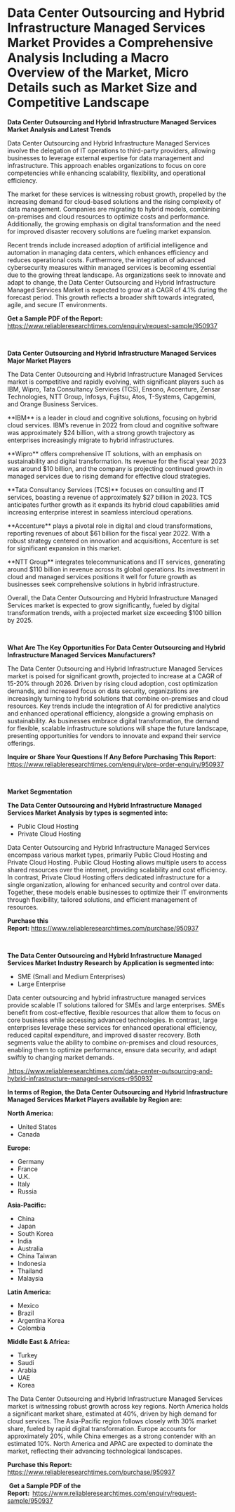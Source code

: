 <p><h1>Data Center Outsourcing and Hybrid Infrastructure Managed Services Market Provides a Comprehensive Analysis Including a Macro Overview of the Market, Micro Details such as Market Size and Competitive Landscape</h1></p><p><strong>Data Center Outsourcing and Hybrid Infrastructure Managed Services Market Analysis and Latest Trends</strong></p>
<p><p>Data Center Outsourcing and Hybrid Infrastructure Managed Services involve the delegation of IT operations to third-party providers, allowing businesses to leverage external expertise for data management and infrastructure. This approach enables organizations to focus on core competencies while enhancing scalability, flexibility, and operational efficiency. </p><p>The market for these services is witnessing robust growth, propelled by the increasing demand for cloud-based solutions and the rising complexity of data management. Companies are migrating to hybrid models, combining on-premises and cloud resources to optimize costs and performance. Additionally, the growing emphasis on digital transformation and the need for improved disaster recovery solutions are fueling market expansion.</p><p>Recent trends include increased adoption of artificial intelligence and automation in managing data centers, which enhances efficiency and reduces operational costs. Furthermore, the integration of advanced cybersecurity measures within managed services is becoming essential due to the growing threat landscape. As organizations seek to innovate and adapt to change, the Data Center Outsourcing and Hybrid Infrastructure Managed Services Market is expected to grow at a CAGR of 4.1% during the forecast period. This growth reflects a broader shift towards integrated, agile, and secure IT environments.</p></p>
<p><strong>Get a Sample PDF of the Report:&nbsp;</strong> <a href="https://www.reliableresearchtimes.com/enquiry/request-sample/950937?utm_campaign=2761&utm_medium=2&utm_source=Github&utm_content=ia&utm_term=18042025&utm_id=data-center-outsourcing-and-hybrid-infrastructure-managed-services">https://www.reliableresearchtimes.com/enquiry/request-sample/950937</a></p>
<p>&nbsp;</p>
<p><strong>Data Center Outsourcing and Hybrid Infrastructure Managed Services Major Market Players</strong></p>
<p><p>The Data Center Outsourcing and Hybrid Infrastructure Managed Services market is competitive and rapidly evolving, with significant players such as IBM, Wipro, Tata Consultancy Services (TCS), Ensono, Accenture, Zensar Technologies, NTT Group, Infosys, Fujitsu, Atos, T-Systems, Capgemini, and Orange Business Services.</p><p>**IBM** is a leader in cloud and cognitive solutions, focusing on hybrid cloud services. IBM’s revenue in 2022 from cloud and cognitive software was approximately $24 billion, with a strong growth trajectory as enterprises increasingly migrate to hybrid infrastructures.</p><p>**Wipro** offers comprehensive IT solutions, with an emphasis on sustainability and digital transformation. Its revenue for the fiscal year 2023 was around $10 billion, and the company is projecting continued growth in managed services due to rising demand for effective cloud strategies.</p><p>**Tata Consultancy Services (TCS)** focuses on consulting and IT services, boasting a revenue of approximately $27 billion in 2023. TCS anticipates further growth as it expands its hybrid cloud capabilities amid increasing enterprise interest in seamless intercloud operations.</p><p>**Accenture** plays a pivotal role in digital and cloud transformations, reporting revenues of about $61 billion for the fiscal year 2022. With a robust strategy centered on innovation and acquisitions, Accenture is set for significant expansion in this market.</p><p>**NTT Group** integrates telecommunications and IT services, generating around $110 billion in revenue across its global operations. Its investment in cloud and managed services positions it well for future growth as businesses seek comprehensive solutions in hybrid infrastructure.</p><p>Overall, the Data Center Outsourcing and Hybrid Infrastructure Managed Services market is expected to grow significantly, fueled by digital transformation trends, with a projected market size exceeding $100 billion by 2025.</p></p>
<p>&nbsp;</p>
<p><strong>What Are The Key Opportunities For Data Center Outsourcing and Hybrid Infrastructure Managed Services Manufacturers?</strong></p>
<p><p>The Data Center Outsourcing and Hybrid Infrastructure Managed Services market is poised for significant growth, projected to increase at a CAGR of 15-20% through 2026. Driven by rising cloud adoption, cost optimization demands, and increased focus on data security, organizations are increasingly turning to hybrid solutions that combine on-premises and cloud resources. Key trends include the integration of AI for predictive analytics and enhanced operational efficiency, alongside a growing emphasis on sustainability. As businesses embrace digital transformation, the demand for flexible, scalable infrastructure solutions will shape the future landscape, presenting opportunities for vendors to innovate and expand their service offerings.</p></p>
<p><strong>Inquire or Share Your Questions If Any Before Purchasing This Report:</strong> <a href="https://www.reliableresearchtimes.com/enquiry/pre-order-enquiry/950937?utm_campaign=2761&utm_medium=2&utm_source=Github&utm_content=ia&utm_term=18042025&utm_id=data-center-outsourcing-and-hybrid-infrastructure-managed-services">https://www.reliableresearchtimes.com/enquiry/pre-order-enquiry/950937</a></p>
<p>&nbsp;</p>
<p><strong>Market Segmentation</strong></p>
<p><strong>The Data Center Outsourcing and Hybrid Infrastructure Managed Services Market Analysis by types is segmented into:</strong></p>
<p><ul><li>Public Cloud Hosting</li><li>Private Cloud Hosting</li></ul></p>
<p><p>Data Center Outsourcing and Hybrid Infrastructure Managed Services encompass various market types, primarily Public Cloud Hosting and Private Cloud Hosting. Public Cloud Hosting allows multiple users to access shared resources over the internet, providing scalability and cost efficiency. In contrast, Private Cloud Hosting offers dedicated infrastructure for a single organization, allowing for enhanced security and control over data. Together, these models enable businesses to optimize their IT environments through flexibility, tailored solutions, and efficient management of resources.</p></p>
<p><strong>Purchase this Report:&nbsp;</strong><a href="https://www.reliableresearchtimes.com/purchase/950937?utm_campaign=2761&utm_medium=2&utm_source=Github&utm_content=ia&utm_term=18042025&utm_id=data-center-outsourcing-and-hybrid-infrastructure-managed-services">https://www.reliableresearchtimes.com/purchase/950937</a></p>
<p>&nbsp;</p>
<p><strong>The Data Center Outsourcing and Hybrid Infrastructure Managed Services Market Industry Research by Application is segmented into:</strong></p>
<p><ul><li>SME (Small and Medium Enterprises)</li><li>Large Enterprise</li></ul></p>
<p><p>Data center outsourcing and hybrid infrastructure managed services provide scalable IT solutions tailored for SMEs and large enterprises. SMEs benefit from cost-effective, flexible resources that allow them to focus on core business while accessing advanced technologies. In contrast, large enterprises leverage these services for enhanced operational efficiency, reduced capital expenditure, and improved disaster recovery. Both segments value the ability to combine on-premises and cloud resources, enabling them to optimize performance, ensure data security, and adapt swiftly to changing market demands.</p></p>
<p><a href="https://www.reliableresearchtimes.com/data-center-outsourcing-and-hybrid-infrastructure-managed-services-r950937?utm_campaign=2761&utm_medium=2&utm_source=Github&utm_content=ia&utm_term=18042025&utm_id=data-center-outsourcing-and-hybrid-infrastructure-managed-services">&nbsp;https://www.reliableresearchtimes.com/data-center-outsourcing-and-hybrid-infrastructure-managed-services-r950937</a></p>
<p><strong>In terms of Region, the Data Center Outsourcing and Hybrid Infrastructure Managed Services Market Players available by Region are:</strong></p>
<p>
    <p> <strong> North America: </strong>
        <ul>
            <li>United States</li>
            <li>Canada</li>
        </ul>
        </p> 
    <p> <strong> Europe: </strong>
        <ul>
            <li>Germany</li>
            <li>France</li>
            <li>U.K.</li>
            <li>Italy</li>
            <li>Russia</li>
        </ul>
        </p> 
    <p> <strong> Asia-Pacific: </strong>
        <ul>
            <li>China</li>
            <li>Japan</li>
            <li>South Korea</li>
            <li>India</li>
            <li>Australia</li>
            <li>China Taiwan</li>
            <li>Indonesia</li>
            <li>Thailand</li>
            <li>Malaysia</li>
        </ul>
        </p> 
    <p> <strong> Latin America: </strong>
        <ul>
            <li>Mexico</li>
            <li>Brazil</li>
            <li>Argentina Korea</li>
            <li>Colombia</li>
        </ul>
        </p> 
    <p> <strong> Middle East & Africa: </strong>
        <ul>
            <li>Turkey</li>
            <li>Saudi</li>
            <li>Arabia</li>
            <li>UAE</li>
            <li>Korea</li>
        </ul>
    </p>
    </p>
<p><p>The Data Center Outsourcing and Hybrid Infrastructure Managed Services market is witnessing robust growth across key regions. North America holds a significant market share, estimated at 40%, driven by high demand for cloud services. The Asia-Pacific region follows closely with 30% market share, fueled by rapid digital transformation. Europe accounts for approximately 20%, while China emerges as a strong contender with an estimated 10%. North America and APAC are expected to dominate the market, reflecting their advancing technological landscapes.</p></p>
<p><strong>Purchase this Report: </strong><a href="https://www.reliableresearchtimes.com/purchase/950937?utm_campaign=2761&utm_medium=2&utm_source=Github&utm_content=ia&utm_term=18042025&utm_id=data-center-outsourcing-and-hybrid-infrastructure-managed-services">https://www.reliableresearchtimes.com/purchase/950937</a></p>
<p>&nbsp;<strong>Get a Sample PDF of the Report:&nbsp;&nbsp;</strong><a href="https://www.reliableresearchtimes.com/enquiry/request-sample/950937?utm_campaign=2761&utm_medium=2&utm_source=Github&utm_content=ia&utm_term=18042025&utm_id=data-center-outsourcing-and-hybrid-infrastructure-managed-services">https://www.reliableresearchtimes.com/enquiry/request-sample/950937</a></p>
<p><strong></strong></p>
<p><p></p><p></p><p></p></p>